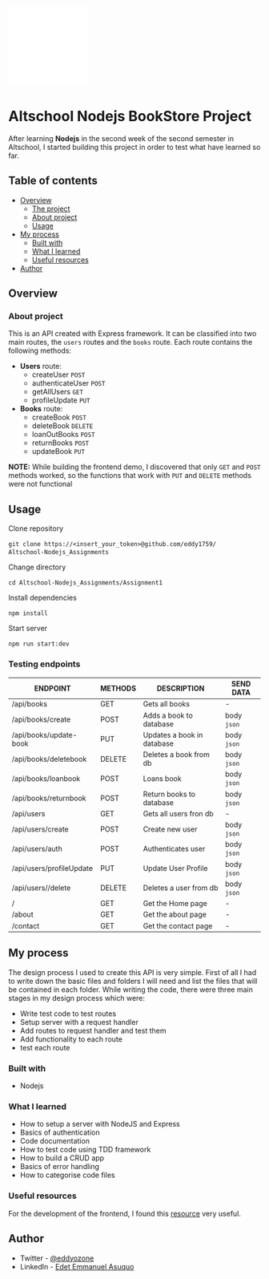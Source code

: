 ![Altschool Logo](https://raw.githubusercontent.com/Oluwasetemi/altschool-opensource-names/d5d87d27629fdd83b4a1d601afee0248f69cb25e/AltSchool-dark.svg)

# Altschool Nodejs BookStore Project 

After learning **Nodejs** in the second week of the second semester in Altschool, I started building this project in order to test what have learned so far.

## Table of contents

- [Overview](#overview)
  - [The project](#the-project)
  - [About project](#about-project)
  - [Usage](#usage)
- [My process](#my-process)
  - [Built with](#built-with)
  - [What I learned](#what-i-learned)
  - [Useful resources](#useful-resources)
- [Author](#author)

## Overview

### About project

This is an API created with Express framework. It can be classified into two main routes, the `users` routes and the `books` route. Each route contains the following methods:

- **Users** route:
  - createUser ```POST```
  - authenticateUser ```POST```
  - getAllUsers ```GET```
  - profileUpdate ```PUT```
- **Books** route:
  - createBook ```POST```
  - deleteBook ```DELETE```
  - loanOutBooks ```POST```
  - returnBooks ```POST```
  - updateBook ```PUT```
 

**NOTE:** While building the frontend demo, I discovered that only `GET` and `POST` methods worked, so the functions that work with `PUT` and `DELETE` methods were not functional

## Usage

Clone repository 

```
git clone https://<insert_your_token>@github.com/eddy1759/
Altschool-Nodejs_Assignments
```

Change directory

```
cd Altschool-Nodejs_Assignments/Assignment1
```

Install dependencies

```
npm install
```

Start server

```
npm run start:dev
```
### Testing endpoints

| ENDPOINT                 |METHODS | DESCRIPTION                 | SEND DATA      |
| ------------------------ | ------ | --------------------------- | -------------- |
| /api/books               | GET    | Gets all books              | -              |
| /api/books/create        | POST   | Adds a book to database     | body `json`    |
| /api/books/update-book   | PUT    | Updates a book in database  | body `json`    |
| /api/books/deletebook    | DELETE | Deletes a book from db      | body `json`|
| /api/books/loanbook      | POST   | Loans  book                 | body `json`    |
| /api/books/returnbook    | POST   | Return books to database    | body `json`    |
| /api/users               | GET    | Gets all users fron db      | -              |
| /api/users/create        | POST   | Create new user             | body `json`    |
| /api/users/auth          | POST   | Authenticates user          | body `json`    |
| /api/users/profileUpdate | PUT    | Update User Profile         | body `json`    |
| /api/users//delete       | DELETE | Deletes a user from db      | body `json`    |
| /                        | GET    | Get the Home page           | -              |
| /about                   | GET    | Get the about page          | -              |
| /contact                 | GET    | Get the contact page        | -              |

## My process

The design process I used to create this API is very simple. First of all I had to write down the basic files and folders I will need and list the files that will be contained in each folder. While writing the code, there were three main stages in my design process which were: 

- Write test code to test routes
- Setup server with a request handler
- Add routes to request handler and test them
- Add functionality to each route
- test each route

### Built with

- Nodejs

### What I learned

- How to setup a server with NodeJS and Express
- Basics of authentication
- Code documentation
- How to test code using TDD framework
- How to build a CRUD app
- Basics of error handling
- How to categorise code files


### Useful resources

For the development of the frontend, I found this [resource](https://google.com) very useful.

## Author

- Twitter - [@eddyozone](https://www.twitter.com/eddyozone)
- LinkedIn - [Edet Emmanuel Asuquo](https://www.linkedin.com/in/edet-e-asuquo/)
